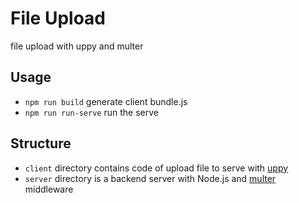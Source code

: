# File Upload

file upload with uppy and multer

## Usage

+ `npm run build` generate client bundle.js
+ `npm run run-serve` run the serve

## Structure

- `client` directory contains code of upload file to serve with [uppy](https://github.com/transloadit/uppy)
- `server` directory is a backend server with Node.js and [multer](https://github.com/expressjs/multer) middleware
